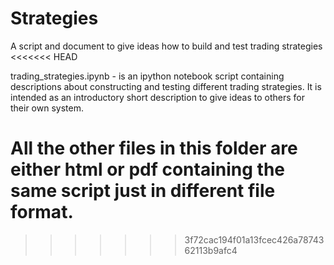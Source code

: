 # Strategies
A script and document to give ideas how to build and test trading strategies
<<<<<<< HEAD

trading_strategies.ipynb - is an ipython notebook script containing descriptions about constructing and testing different trading strategies. It is intended as an introductory short description to give ideas to others for their own system.

All the other files in this folder are either html or pdf containing the same script just in different file format.
=======
>>>>>>> 3f72cac194f01a13fcec426a7874362113b9afc4
